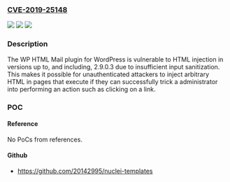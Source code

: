 ### [CVE-2019-25148](https://cve.mitre.org/cgi-bin/cvename.cgi?name=CVE-2019-25148)
![](https://img.shields.io/static/v1?label=Product&message=Email%20Template%20Designer%20%E2%80%93%20WP%20HTML%20Mail&color=blue)
![](https://img.shields.io/static/v1?label=Version&message=*%3C%202.9.1%20&color=brighgreen)
![](https://img.shields.io/static/v1?label=Vulnerability&message=CWE-79%20Improper%20Neutralization%20of%20Input%20During%20Web%20Page%20Generation%20('Cross-site%20Scripting')&color=brighgreen)

### Description

The WP HTML Mail plugin for WordPress is vulnerable to HTML injection in versions up to, and including, 2.9.0.3 due to insufficient input sanitization. This makes it possible for unauthenticated attackers to inject arbitrary HTML in pages that execute if they can successfully trick a administrator into performing an action such as clicking on a link.

### POC

#### Reference
No PoCs from references.

#### Github
- https://github.com/20142995/nuclei-templates

